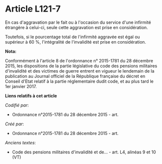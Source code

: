 # Article L121-7

En cas d'aggravation par le fait ou à l'occasion du service d'une infirmité étrangère à celui-ci, seule cette aggravation est
prise en considération.

Toutefois, si le pourcentage total de l'infirmité aggravée est égal ou supérieur à 60 %, l'intégralité de l'invalidité est
prise en considération.

**Nota:**

Conformément à l'article 8 de l'ordonnance n° 2015-1781 du 28 décembre 2015, les dispositions de la partie législative du
code des pensions militaires d'invalidité et des victimes de guerre entrent en vigueur le lendemain de la publication au
Journal officiel de la République française du décret en Conseil d'Etat relatif à la partie réglementaire dudit code, et au
plus tard le 1er janvier 2017.

**Liens relatifs à cet article**

_Codifié par_:

  - Ordonnance n°2015-1781 du 28 décembre 2015 - art.

_Créé par_:

  - Ordonnance n°2015-1781 du 28 décembre 2015 - art.

_Anciens textes_:

  - Code des pensions militaires d'invalidité et de... - art. L4, alinéas 9 et 10 (VT)
